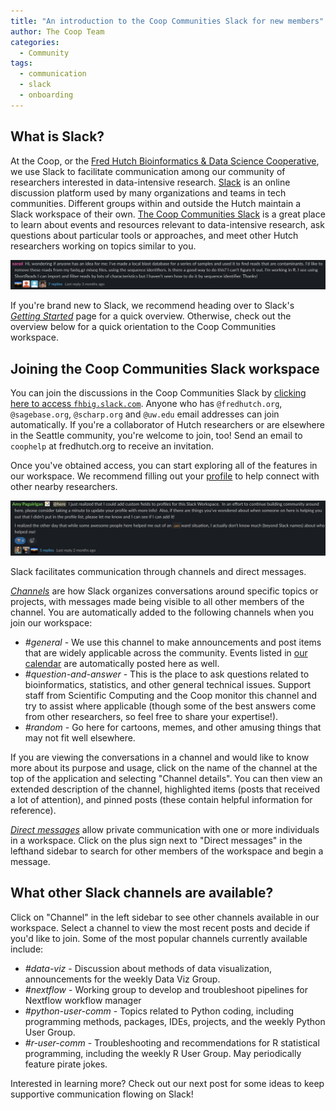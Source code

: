 ```yaml
---
title: "An introduction to the Coop Communities Slack for new members"
author: The Coop Team
categories:
  - Community
tags:
  - communication
  - slack
  - onboarding
---
```


## What is Slack?

At the Coop, or the [Fred Hutch Bioinformatics & Data Science Cooperative](https://research.fhcrc.org/coop/en.html), we use Slack to facilitate communication among our community of researchers interested in data-intensive research. [Slack](https://slack.com) is an online discussion platform used by many organizations and teams in tech communities. Different groups within and outside the Hutch maintain a Slack workspace of their own. [The Coop Communities Slack](https://fhbig.slack.com/) is a great place to learn about events and resources relevant to data-intensive research, ask questions about particular tools or approaches, and meet other Hutch researchers working on topics similar to you.

![slack-convo](/assets/slack-new/2020-01-08-13-10-10.png)

If you're brand new to Slack, we recommend heading over to Slack's [_Getting Started_](https://slack.com/help/articles/218080037-getting-started-for-new-members) page for a quick overview. Otherwise, check out the overview below for a quick orientation to the Coop Communities workspace.

## Joining the Coop Communities Slack workspace

You can join the discussions in the Coop Communities Slack by [clicking here to access `fhbig.slack.com`](https://fhbig.slack.com/). Anyone who has `@fredhutch.org`, `@sagebase.org`, `@scharp.org` and `@uw.edu` email addresses can join automatically. If you're a collaborator of Hutch researchers or are elsewhere in the Seattle community, you're welcome to join, too! Send an email to `coophelp` at fredhutch.org to receive an invitation.

Once you've obtained access, you can start exploring all of the features in our workspace. We recommend filling out your [profile](https://slack.com/help/articles/204092246-Edit-your-profile) to help connect with other nearby researchers.

![slack_profile](/assets/slack-new/2020-01-08-13-04-43.png)

Slack facilitates communication through channels and direct messages.

[_Channels_](https://slack.com/help/articles/360017938993-What-is-a-channel) are how Slack organizes conversations around specific topics or projects, with messages made being visible to all other members of the channel. You are automatically added to the following channels when you join our workspace:
- *#general* - We use this channel to make announcements and post items that are widely applicable across the community. Events listed in [our calendar](https://fredhutch.github.io/coop/calendar/) are automatically posted here as well.
- *#question-and-answer* - This is the place to ask questions related to bioinformatics, statistics, and other general technical issues. Support staff from Scientific Computing and the Coop monitor this channel and try to assist where applicable (though some of the best answers come from other researchers, so feel free to share your expertise!).
- *#random* - Go here for cartoons, memes, and other amusing things that may not fit well elsewhere.

If you are viewing the conversations in a channel and would like to know more about its purpose and usage, click on the name of the channel at the top of the application and selecting "Channel details". You can then view an extended description of the channel, highlighted items (posts that received a lot of attention), and pinned posts (these contain helpful information for reference).

[_Direct messages_](https://slack.com/help/articles/201457107-Send-and-read-messages) allow private communication with one or more individuals in a workspace. Click on the plus sign next to "Direct messages" in the lefthand sidebar to search for other members of the workspace and begin a message.

## What other Slack channels are available?

Click on "Channel" in the left sidebar to see other channels available in our workspace. Select a channel to view the most recent posts and decide if you'd like to join. Some of the most popular channels currently available include:

- *#data-viz* - Discussion about methods of data visualization, announcements for the weekly Data Viz Group.
- *#nextflow* - Working group to develop and troubleshoot pipelines for Nextflow workflow manager
- *#python-user-comm* - Topics related to Python coding, including programming methods, packages, IDEs, projects, and the weekly Python User Group.
- *#r-user-comm* - Troubleshooting and recommendations for R statistical programming, including the weekly R User Group. May periodically feature pirate jokes.

Interested in learning more? Check out our next post for some ideas to keep supportive communication flowing on Slack!
